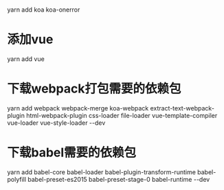 # 
yarn add koa koa-onerror
# 添加vue
yarn add vue
# 下载webpack打包需要的依赖包
yarn add webpack webpack-merge koa-webpack extract-text-webpack-plugin html-webpack-plugin css-loader file-loader vue-template-compiler vue-loader vue-style-loader --dev
# 下载babel需要的依赖包
yarn add babel-core babel-loader babel-plugin-transform-runtime babel-polyfill babel-preset-es2015 babel-preset-stage-0 babel-runtime --dev